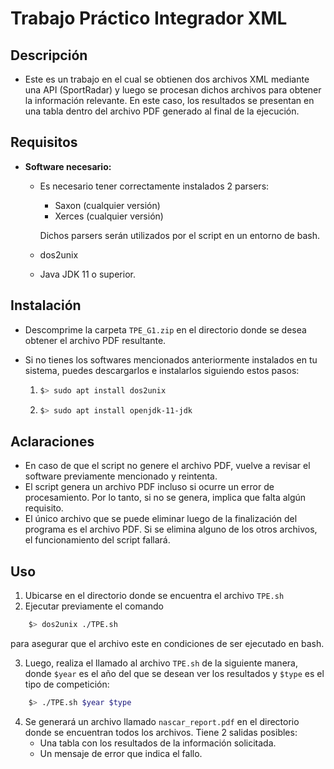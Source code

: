 # Trabajo Práctico Integrador XML

## Descripción
 - Este es un trabajo en el cual se obtienen dos archivos XML mediante una API (SportRadar) y luego se procesan dichos archivos para obtener la información relevante. En este caso, los resultados se presentan en una tabla dentro del archivo PDF generado al final de la ejecución.

## Requisitos
- **Software necesario:**
    - Es necesario tener correctamente instalados 2 parsers:
        - Saxon (cualquier versión)
        - Xerces (cualquier versión)

        Dichos parsers serán utilizados por el script en un entorno de bash.   
    - dos2unix   
    - Java JDK 11 o superior.

## Instalación
- Descomprime la carpeta `TPE_G1.zip` en el directorio donde se desea obtener el archivo PDF resultante. 
- Si no tienes los softwares mencionados anteriormente instalados en tu sistema, puedes descargarlos e instalarlos siguiendo estos pasos:

  1. ```bash 
     $> sudo apt install dos2unix
     ```

  2. ```bash
     $> sudo apt install openjdk-11-jdk
     ```

## Aclaraciones
- En caso de que el script no genere el archivo PDF, vuelve a revisar el software previamente mencionado y reintenta.
- El script genera un archivo PDF incluso si ocurre un error de procesamiento. Por lo tanto, si no se genera, implica que falta algún requisito.
- El único archivo que se puede eliminar luego de la finalización del programa es el archivo PDF. Si se elimina alguno de los otros archivos, el funcionamiento del script fallará.

## Uso
1. Ubicarse en el directorio donde se encuentra el archivo `TPE.sh`
2.  Ejecutar previamente el comando 
```bash
    $> dos2unix ./TPE.sh
 ```
para asegurar que el archivo este en condiciones de ser ejecutado en bash.

3. Luego, realiza el llamado al archivo `TPE.sh` de la siguiente manera, donde `$year` es el año del que se desean ver los resultados y `$type` es el tipo de competición:
```bash
    $> ./TPE.sh $year $type
 ```

4. Se generará un archivo llamado `nascar_report.pdf` en el directorio donde se encuentran todos los archivos. Tiene 2 salidas posibles:
    - Una tabla con los resultados de la información solicitada. 
    - Un mensaje de error que indica el fallo.   

